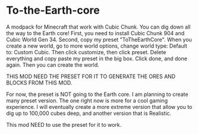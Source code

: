 # To-the-Earth-core
A modpack for Minecraft that work with Cubic Chunk. You can dig down all the way to the Earth core!
First, you need to install Cubic Chunk 904 and Cubic World Gen 34. 
Second, copy my preset "ToTheEarthCore". When you create a new world, go to more world options, change world type: Default to: Custom Cubic.
Then click customize, then click preset. Delete everything and copy paste my preset in the big box. Click done, and done again. Then you can create the world.

THIS MOD NEED THE PRESET FOR IT TO GENERATE THE ORES AND BLOCKS FROM THIS MOD.

For now, the preset is NOT going to the Earth core. I am planning to create many preset version. 
The one right now is more for a cool gaming experience. 
I will eventually create a more extreme version that allow you to dig up to 100,000 cubes deep, and another version that is Realistic.

This mod NEED to use the preset for it to work.
